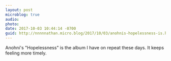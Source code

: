 ```yaml
---
layout: post
microblog: true
audio: 
photo: 
date: 2017-10-03 10:44:14 -0700
guid: http://nnnnnathan.micro.blog/2017/10/03/anohnis-hopelessness-is.html
---
```

Anohni's "Hopelessness" is the album I have on repeat these days. It keeps feeling more timely.
